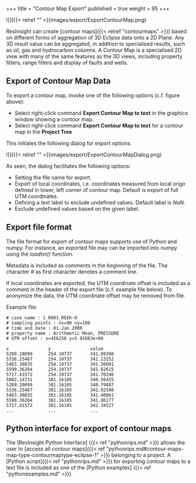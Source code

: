 +++
title = "Contour Map Export"
published = true
weight = 95
+++

![]({{< relref "" >}}images/export/ExportContourMap.png)

ResInsight can create [contour maps]({{< relref "contourmaps" >}}) based on different forms of aggregation of 3D Eclipse data onto a 2D Plane. Any 3D result value can be aggregated, in addition to specialised results, such as oil, gas and hydrocarbon columns. A Contour Map is a specialised 2D view with many of the same features as the 3D views, including property filters, range filters and display of faults and wells. 


## Export of Contour Map Data

To export a contour map, invoke one of the following options (c.f. figure above):

- Select right-click command **Export Contour Map to text** in the graphics window showing a contour map.
- Select right-click command **Export Contour Map to text** for a contour map in the **Project Tree**

This initiates the following dialog for export options:

![]({{< relref "" >}}images/export/ExportContourMapDialog.png)

As seen, the dialog facilitates the following options: 

- Setting the file name for export.
- Export of local coordinates, i.e. coordinates measured from local origo defined in lower, left corner of contour map. Default is export of full UTM coordinates.
- Defining a text label to exclude undefined values. Default label is *NaN*.
- Exclude undefined values based on the given label. 



## Export file format

The file format for export of contour maps supports use of Python and numpy. For instance, an exported file may can be imported into numpy using the *loadtxt()* function. 

Metadata is included as comments in the beginning of the file. The character *#* as first character denotes a comment line.

If local coordinates are exported, the UTM coordinate offset is included as a comment in the header of the export file (c.f. example file below).
To anonymize the data, the UTM coordinate offset may be removed from file.

Example file:
```
# case name : 1_R001_REEK-0
# sampling points : nx=90 ny=100
# time and date : 01.Jan 2000
# property name : Arithmetic Mean, PRESSURE
# UTM offset : x=456256 y=5.92663e+06

x               y               value    
5209.20099      254.10737       341.09308
5336.25467      254.10737       341.13252
5463.30835      254.10737       341.36091
5590.36204      254.10737       341.62615
5717.41572      254.10737       341.70246
5082.14731      381.16105       340.56455
5209.20099      381.16105       340.79087
5336.25467      381.16105       341.02580
5463.30835      381.16105       341.40061
5590.36204      381.16105       341.86177
5717.41572      381.16105       342.34527
...             ...             ...
```

## Python interface for export of contour maps

The [ResInsight Python Interface] ({{< ref "pythonrips.md" >}})
allows the user to 
[access all contour maps]({{< ref "pythonrips.md#contour-maps-map-type-contourmaptype-eclipse-1" >}}) belonging to a project.
A [Python script]({{< ref "pythonrips.md" >}}) for exporting contour maps to a text file is included as one of the [Python examples]
({{< ref "pythonexamples.md" >}}).

